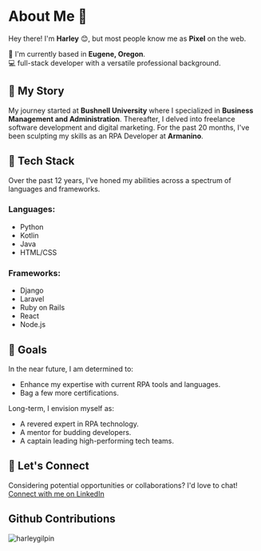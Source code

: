 # About Me :wave:
Hey there! I'm **Harley** :blush:, but most people know me as **Pixel** on the web.

:round_pushpin: I'm currently based in **Eugene, Oregon**.  
:computer: full-stack developer with a versatile professional background.

## :book: My Story
My journey started at **Bushnell University** where I specialized in **Business Management and Administration**. Thereafter, I delved into freelance software development and digital marketing. For the past 20 months, I've been sculpting my skills as an RPA Developer at **Armanino**.

## :wrench: Tech Stack
Over the past 12 years, I've honed my abilities across a spectrum of languages and frameworks.

### Languages:
- Python
- Kotlin
- Java
- HTML/CSS

### Frameworks:
- Django
- Laravel
- Ruby on Rails
- React
- Node.js

## :dart: Goals
In the near future, I am determined to:
- Enhance my expertise with current RPA tools and languages.
- Bag a few more certifications.

Long-term, I envision myself as:
- A revered expert in RPA technology.
- A mentor for budding developers.
- A captain leading high-performing tech teams.

## :handshake: Let's Connect
Considering potential opportunities or collaborations? I'd love to chat!  
[Connect with me on LinkedIn](https://www.linkedin.com/in/Harley-Gilpin/)

<h2>Github Contributions</h2>
<p><img align="center" src="https://streak-stats.demolab.com?user=harleygilpin&theme=dark&hide_border=true" alt="harleygilpin" /></p>
